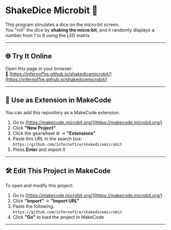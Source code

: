 # ShakeDice Microbit 🎲

This program simulates a dice on the micro:bit screen.  
You "roll" the dice by **shaking the micro:bit**, and it randomly displays a number from 1 to 6 using the LED matrix.

---

## 🌐 Try It Online

Open this page in your browser:  
🔗 [https://infernof1re.github.io/shakedicemicrobit/](https://infernof1re.github.io/shakedicemicrobit/)

---

## 🧩 Use as Extension in MakeCode

You can add this repository as a MakeCode extension:

1. Go to [https://makecode.microbit.org/](https://makecode.microbit.org/)
2. Click **"New Project"**
3. Click the gearwheel ⚙️ → **"Extensions"**
4. Paste this URL in the search box:  
   `https://github.com/infernof1re/shakedicemicrobit`
5. Press **Enter** and import it

---

## 🛠 Edit This Project in MakeCode

To open and modify this project:

1. Go to [https://makecode.microbit.org/](https://makecode.microbit.org/)
2. Click **"Import"** → **"Import URL"**
3. Paste the following:  
   `https://github.com/infernof1re/shakedicemicrobit`
4. Click **"Go"** to load the project in MakeCode

---

